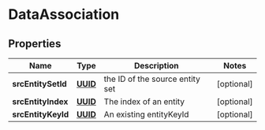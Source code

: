 

# DataAssociation

## Properties

Name | Type | Description | Notes
------------ | ------------- | ------------- | -------------
**srcEntitySetId** | [**UUID**](UUID.md) | the ID of the source entity set |  [optional]
**srcEntityIndex** | [**UUID**](UUID.md) | The index of an entity |  [optional]
**srcEntityKeyId** | [**UUID**](UUID.md) | An existing entityKeyId |  [optional]




